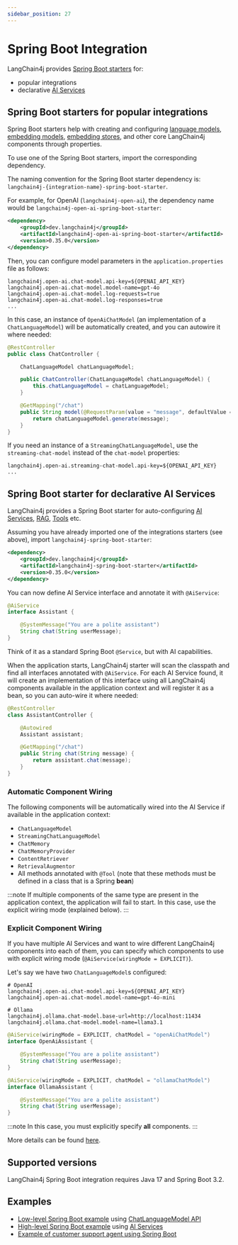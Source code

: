 ```yaml
---
sidebar_position: 27
---
```


# Spring Boot Integration

LangChain4j provides [Spring Boot starters](https://github.com/langchain4j/langchain4j-spring) for:
- popular integrations
- declarative [AI Services](/tutorials/ai-services)


## Spring Boot starters for popular integrations

Spring Boot starters help with creating and configuring
[language models](/category/language-models),
[embedding models](/category/embedding-models),
[embedding stores](/category/embedding-stores),
and other core LangChain4j components through properties.

To use one of the Spring Boot starters, import the corresponding dependency.

The naming convention for the Spring Boot starter dependency is: `langchain4j-{integration-name}-spring-boot-starter`.

For example, for OpenAI (`langchain4j-open-ai`), the dependency name would be `langchain4j-open-ai-spring-boot-starter`:
```xml
<dependency>
    <groupId>dev.langchain4j</groupId>
    <artifactId>langchain4j-open-ai-spring-boot-starter</artifactId>
    <version>0.35.0</version>
</dependency>
```

Then, you can configure model parameters in the `application.properties` file as follows:
```
langchain4j.open-ai.chat-model.api-key=${OPENAI_API_KEY}
langchain4j.open-ai.chat-model.model-name=gpt-4o
langchain4j.open-ai.chat-model.log-requests=true
langchain4j.open-ai.chat-model.log-responses=true
...
```

In this case, an instance of `OpenAiChatModel` (an implementation of a `ChatLanguageModel`) will be automatically created,
and you can autowire it where needed:
```java
@RestController
public class ChatController {

    ChatLanguageModel chatLanguageModel;

    public ChatController(ChatLanguageModel chatLanguageModel) {
        this.chatLanguageModel = chatLanguageModel;
    }

    @GetMapping("/chat")
    public String model(@RequestParam(value = "message", defaultValue = "Hello") String message) {
        return chatLanguageModel.generate(message);
    }
}
```

If you need an instance of a `StreamingChatLanguageModel`,
use the `streaming-chat-model` instead of the `chat-model` properties:
```
langchain4j.open-ai.streaming-chat-model.api-key=${OPENAI_API_KEY}
...
```


## Spring Boot starter for declarative AI Services

LangChain4j provides a Spring Boot starter for auto-configuring
[AI Services](/tutorials/ai-services), [RAG](/tutorials/rag), [Tools](/tutorials/tools) etc.

Assuming you have already imported one of the integrations starters (see above),
import `langchain4j-spring-boot-starter`:
```xml
<dependency>
    <groupId>dev.langchain4j</groupId>
    <artifactId>langchain4j-spring-boot-starter</artifactId>
    <version>0.35.0</version>
</dependency>
```

You can now define AI Service interface and annotate it with `@AiService`:
```java
@AiService
interface Assistant {

    @SystemMessage("You are a polite assistant")
    String chat(String userMessage);
}
```

Think of it as a standard Spring Boot `@Service`, but with AI capabilities.

When the application starts, LangChain4j starter will scan the classpath
and find all interfaces annotated with `@AiService`.
For each AI Service found, it will create an implementation of this interface
using all LangChain4j components available in the application context and will register it as a bean,
so you can auto-wire it where needed:
```java
@RestController
class AssistantController {

    @Autowired
    Assistant assistant;

    @GetMapping("/chat")
    public String chat(String message) {
        return assistant.chat(message);
    }
}
```

### Automatic Component Wiring
The following components will be automatically wired into the AI Service if available in the application context:
- `ChatLanguageModel`
- `StreamingChatLanguageModel`
- `ChatMemory`
- `ChatMemoryProvider`
- `ContentRetriever`
- `RetrievalAugmentor`
- All methods annotated with `@Tool` (note that these methods must be defined in a class that is a Spring **bean**)

:::note
If multiple components of the same type are present in the application context, the application will fail to start.
In this case, use the explicit wiring mode (explained below).
:::

### Explicit Component Wiring

If you have multiple AI Services and want to wire different LangChain4j components into each of them,
you can specify which components to use with explicit wiring mode (`@AiService(wiringMode = EXPLICIT)`).

Let's say we have two `ChatLanguageModel`s configured:
```properties
# OpenAI
langchain4j.open-ai.chat-model.api-key=${OPENAI_API_KEY}
langchain4j.open-ai.chat-model.model-name=gpt-4o-mini

# Ollama
langchain4j.ollama.chat-model.base-url=http://localhost:11434
langchain4j.ollama.chat-model.model-name=llama3.1
```

```java
@AiService(wiringMode = EXPLICIT, chatModel = "openAiChatModel")
interface OpenAiAssistant {

    @SystemMessage("You are a polite assistant")
    String chat(String userMessage);
}

@AiService(wiringMode = EXPLICIT, chatModel = "ollamaChatModel")
interface OllamaAssistant {

    @SystemMessage("You are a polite assistant")
    String chat(String userMessage);
}
```

:::note
In this case, you must explicitly specify **all** components.
:::

More details can be found [here](https://github.com/langchain4j/langchain4j-spring/blob/main/langchain4j-spring-boot-starter/src/main/java/dev/langchain4j/service/spring/AiService.java).

## Supported versions

LangChain4j Spring Boot integration requires Java 17 and Spring Boot 3.2.

## Examples
- [Low-level Spring Boot example](https://github.com/langchain4j/langchain4j-examples/blob/main/spring-boot-example/src/main/java/dev/langchain4j/example/lowlevel/ChatLanguageModelController.java) using [ChatLanguageModel API](/tutorials/chat-and-language-models)
- [High-level Spring Boot example](https://github.com/langchain4j/langchain4j-examples/blob/main/spring-boot-example/src/main/java/dev/langchain4j/example/aiservice/AssistantController.java) using [AI Services](/tutorials/ai-services)
- [Example of customer support agent using Spring Boot](https://github.com/langchain4j/langchain4j-examples/blob/main/customer-support-agent-example/src/main/java/dev/langchain4j/example/CustomerSupportAgentApplication.java)
